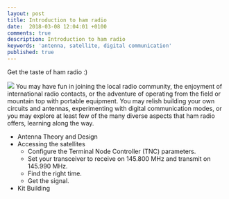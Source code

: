 ```yaml
---
layout: post
title: Introduction to ham radio
date:  2018-03-08 12:04:01 +0100
comments: true
description: Introduction to ham radio
keywords: 'antenna, satellite, digital communication'
published: true
---
```


Get the taste of ham radio :)

<img src="https://milenalavanchy.github.io/assets/images/radio community.gif">
You may have fun in joining the local radio community, the enjoyment of international radio contacts, or the adventure of operating from the field or mountain top with portable equipment. You may relish building your own circuits and antennas, experimenting with digital communication modes,  or you may explore at least few of the many diverse aspects that ham radio offers, learning along the way.

* Antenna Theory and Design 
* Accessing the satellites
    * Configure the Terminal Node Controller (TNC) parameters.
    * Set your transceiver to receive on 145.800 MHz and transmit on 145.990 MHz.
    * Find the right time.
    * Get the signal.
* Kit Building

